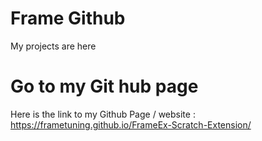 # Frame Github
My projects are here
# Go to my Git hub page
Here is the link to my Github Page / website : https://frametuning.github.io/FrameEx-Scratch-Extension/
